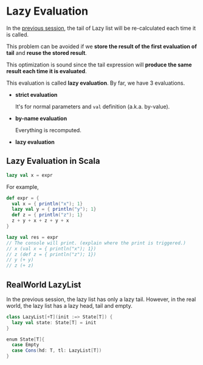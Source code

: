 # Lazy Evaluation

In the [previous session](./lazy-list.md), the tail of Lazy list will be re-calculated each time it is called.

This problem can be avoided if we **store the result of the first evaluation of tail** and **reuse the stored result**.

This optimization is sound since the tail expression will **produce the same result each time it is evaluated**.

This evaluation is called **lazy evaluation**. By far, we have 3 evaluations.

- **strict evaluation**

  It's for normal parameters and `val` definition (a.k.a. by-value).

- **by-name evaluation**

  Everything is recomputed.

- **lazy evaluation**

## Lazy Evaluation in Scala

```scala
lazy val x = expr
```

For example,

```scala
def expr = {
  val x = { println("x"); 1}
  lazy val y = { println("y"); 1}
  def z = { println("z"); 1}
  z + y + x + z + y + x
}

lazy val res = expr
// The console will print. (explain where the print is triggered.)
// x (val x = { println("x"); 1})
// z (def z = { println("z"); 1})
// y (+ y)
// z (+ z)
```

## RealWorld LazyList

In the previous session, the lazy list has only a lazy tail. However, in the real world, the lazy list has a lazy head, tail and empty.

```scala
class LazyList[+T](init :=> State[T]) {
  lazy val state: State[T] = init
}

enum State[T]{
  case Empty
  case Cons(hd: T, tl: LazyList[T])
}
```
